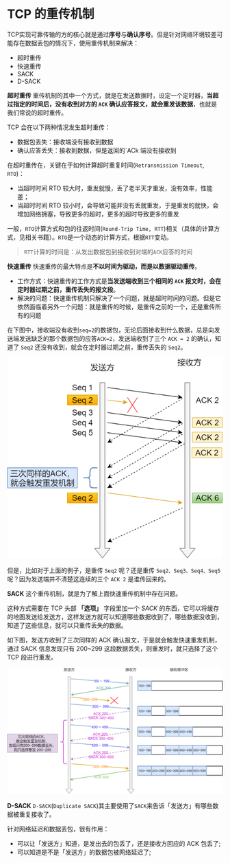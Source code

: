 # TCP 的重传机制

TCP实现可靠传输的方的核心就是通过**序号**与**确认序号**。但是针对网络环境较差可能存在数据丢包的情况下，使用重传机制来解决：

- 超时重传
- 快速重传
- SACK
- D-SACK

**超时重传**
重传机制的其中一个方式，就是在发送数据时，设定一个定时器，**当超过指定的时间后，没有收到对方的 `ACK` 确认应答报文，就会重发该数据**，也就是我们常说的超时重传。

TCP 会在以下两种情况发生超时重传：

- 数据包丢失：接收端没有接收到数据
- 确认应答丢失：接收到数据，但是返回的`ACk 端没有接收到

在超时重传在，关键在于如何计算超时重复时间(`Retransmission Timeout`, `RTO`)：

- 当超时时间 RTO 较大时，重发就慢，丢了老半天才重发，没有效率，性能差；
- 当超时时间 RTO 较小时，会导致可能并没有丢就重发，于是重发的就快，会增加网络拥塞，导致更多的超时，更多的超时导致更多的重发

一般，`RTO`计算方式和包的往返时间(`Round-Trip Time, RTT`)相关（具体的计算方式，见相关书籍）。`RTO`是一个动态的计算方式，根据`RTT`变动。

> `RTT`计算的时间是：从发出数据包到接收到对端的`ACK`应答的时间

**快速重传**
快速重传的最大特点是**不以时间为驱动，而是以数据驱动重传**。

- 工作方式：快速重传的工作方式是**当发送端收到三个相同的 `ACK` 报文时，会在定时器过期之前，重传丢失的报文段**。
- 解决的问题：快速重传机制只解决了一个问题，就是超时时间的问题。但是它依然面临着另外一个问题：就是重传的时候，是重传之前的一个，还是重传所有的问题

在下图中，接收端没有收到`seq=2`的数据包，无论后面接收到什么数据，总是向发送端发送缺乏的那个数据包的应答`ACK=2`，发送端收到了三个 `ACK = 2` 的确认，知道了 `Seq2` 还没有收到，就会在定时器过期之前，重传丢失的 `Seq2`。

![img](image/快速重传.png)

但是，比如对于上面的例子，是重传 `Seq2` 呢？还是重传 `Seq2、Seq3、Seq4、Seq5` 呢？因为发送端并不清楚这连续的三个 `ACK 2` 是谁传回来的。

**SACK**
这个重传机制，就是为了解上面快速重传机制中存在问题。

这种方式需要在 TCP 头部 **「选项」** 字段里加一个 *SACK* 的东西，它可以将缓存的地图发送给发送方，这样发送方就可以知道哪些数据收到了，哪些数据没收到，知道了这些信息，就可以只重传丢失的数据。

如下图，发送方收到了三次同样的 ACK 确认报文，于是就会触发快速重发机制，通过 SACK 信息发现只有 200~299 这段数据丢失，则重发时，就只选择了这个 TCP 段进行重发。

![img](image/SACK.png)

**D-SACK**
`D-SACK`(`Duplicate SACK`)其主要使用了`SACK`来告诉「发送方」有哪些数据被重复接收了。

针对网络延迟和数据丢包，很有作用：

- 可以让「发送方」知道，是发出去的包丢了，还是接收方回应的 ACK 包丢了;
- 可以知道是不是「发送方」的数据包被网络延迟了;